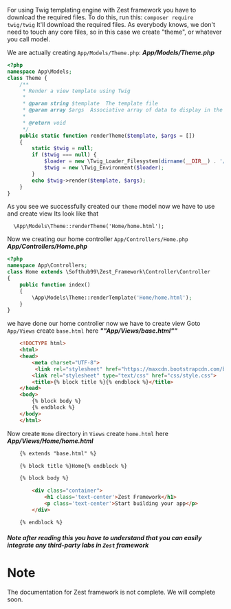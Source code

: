 For using Twig templating engine with Zest framework you have to download the
required files. To do this, run this:
`composer require twig/twig`
It'll download the required files. As everybody knows, we don't need to touch
any core files, so in this case we create "theme", or whatever you call model.

We are actually creating `App/Models/Theme.php`:
_**App/Models/Theme.php**_

```PHP
<?php
namespace App\Models;
class Theme {
    /**
     * Render a view template using Twig
     *
     * @param string $template  The template file
     * @param array $args  Associative array of data to display in the view (optional)
     *
     * @return void
     */
    public static function renderTheme($template, $args = [])
    {
        static $twig = null;
        if ($twig === null) {
            $loader = new \Twig_Loader_Filesystem(dirname(__DIR__) . '/Views');
            $twig = new \Twig_Environment($loader);
        }
        echo $twig->render($template, $args);
    }
}
```

As you see we successfully created our `theme` model now we have to use and create view
Its look like that

      \App\Models\Theme::renderTheme('Home/home.html');

Now we creating our home controller `App/Controllers/Home.php`
_**App/Controllers/Home.php**_

```PHP
<?php
namespace App\Controllers;
class Home extends \Softhub99\Zest_Framework\Controller\Controller
{
    public function index()
    {
        \App\Models\Theme::renderTemplate('Home/home.html');
	}
}
```

we have done our home controller now we have to create view Goto `App/Views` create `base.html` here
_**""App/Views/base.html""**_

```HTML
	<!DOCTYPE html>
	<html>
	<head>
	    <meta charset="UTF-8">
	     <link rel="stylesheet" href="https://maxcdn.bootstrapcdn.com/bootstrap/4.0.0/css/bootstrap.min.css" integrity="sha384-Gn5384xqQ1aoWXA+058RXPxPg6fy4IWvTNh0E263XmFcJlSAwiGgFAW/dAiS6JXm" crossorigin="anonymous">
	    <link rel="stylesheet" type="text/css" href="css/style.css">
	    <title>{% block title %}{% endblock %}</title>
	</head>
	<body>
	    {% block body %}
	    {% endblock %}
	</body>
	</html>
```

Now create `Home` directory in `Views` create `home.html` here
_**App/Views/Home/home.html**_

```HTML
	{% extends "base.html" %}

	{% block title %}Home{% endblock %}

	{% block body %}

	    <div class="container">
			<h1 class='text-center'>Zest Framework</h1>
			<p class='text-center'>Start building your app</p>
		</div>

	{% endblock %}
```

##### Note after reading this you have to understand that you can easily integrate any third-party labs in `Zest` framework

# Note
The documentation for Zest framework is not complete. We will complete soon.
